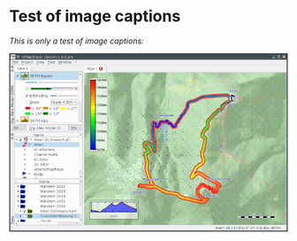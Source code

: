 # Test of image captions

_This is only a test of image captions:_

![Caption test](maproom1_test.png "Caption of image")